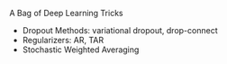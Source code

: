 A Bag of Deep Learning Tricks

- Dropout Methods: variational dropout, drop-connect
- Regularizers: AR, TAR
- Stochastic Weighted Averaging